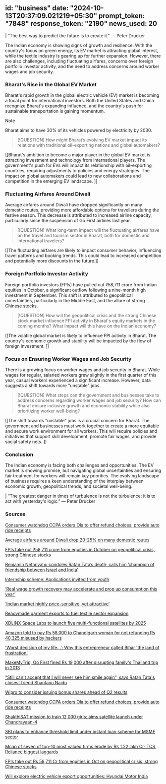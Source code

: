 
id: "business"
date: "2024-10-13T20:37:09.021219+05:30"
prompt_token: "7848"
response_token: "2190"
news_used: 20
------
| “The best way to predict the future is to create it.” — Peter Drucker

The Indian economy is showing signs of growth and resilience. With the country's focus on green energy, its EV market is attracting global interest, while the textile industry is gearing up for further expansion. However, there are also challenges, including fluctuating airfares, concerns over foreign portfolio investor activity, and the need to address concerns around worker wages and job security. 

### Bharat's Rise in the Global EV Market

Bharat's rapid growth in the global electric vehicle (EV) market is becoming a focal point for international investors. Both the United States and China recognize Bharat's expanding influence, and the country's push for sustainable transportation is gaining momentum.

> [!NOTE]
> Bharat aims to have 30% of its vehicles powered by electricity by 2030.

> [!QUESTION] 
> How might Bharat’s evolving EV market impact its relations with traditional oil-exporting nations and global automakers?

[[Bharat's ambition to become a major player in the global EV market is attracting investment and technology from international players.  The government's push for EVs will impact its relationship with oil-exporting countries, requiring adjustments to policies and energy strategies. The impact on global automakers could lead to new collaborations and competition in the emerging EV landscape. ]]

### Fluctuating Airfares Around Diwali

Average airfares around Diwali have dropped significantly on many domestic routes, providing more affordable options for travellers during the festive season. This decrease is attributed to increased airline capacity, particularly since the suspension of Go First airlines last year. 

> [!QUESTION] 
> What long-term impact will the fluctuating airfares have on the travel and tourism sector in Bharat, both for domestic and international travelers? 

[[The fluctuating airfares are likely to impact consumer behavior, influencing travel patterns and booking trends. This could lead to increased competition and potentially more discounts in the future.]]

### Foreign Portfolio Investor Activity

Foreign portfolio investors (FPIs) have pulled out ₹58,711 crore from Indian equities in October, a significant outflow following a nine-month high investment in September. This shift is attributed to geopolitical uncertainties, particularly in the Middle East, and the allure of strong Chinese stocks. 

> [!QUESTION]
> How will the geopolitical crisis and the strong Chinese stock market influence FPI activity in Bharat's equity markets in the coming months? What impact will this have on the Indian economy?

[[The volatile global market is likely to influence FPI activity in Bharat. The country's economic growth and stability will be impacted by the flow of foreign investment.  ]]

### Focus on Ensuring Worker Wages and Job Security 

There is a growing focus on worker wages and job security in Bharat. While wages for regular, salaried workers grew slightly in the first quarter of this year, casual workers experienced a significant increase. However, data suggests a shift towards more "unstable" jobs.

> [!QUESTION] 
> What steps can the government and businesses take to address concerns regarding worker wages and job security? How can Bharat ensure inclusive growth and economic stability while also prioritizing worker well-being?

[[The shift towards "unstable" jobs is a crucial concern for Bharat. The government and businesses must work together to create a more equitable and secure work environment for all workers. This will require policies and initiatives that support skill development, promote fair wages, and provide social safety nets.  ]]

### Conclusion 

The Indian economy is facing both challenges and opportunities. The EV market is showing promise, but navigating global uncertainties and ensuring fair treatment for workers will remain key priorities. The evolving landscape of business requires a keen understanding of the interplay between economic growth, geopolitical trends, and societal well-being.

| “The greatest danger in times of turbulence is not the turbulence; it is to act with yesterday's logic.” — Peter Drucker

### Sources

[Consumer watchdog CCPA orders Ola to offer refund choices, provide auto ride receipts](https://www.thehindu.com/business/Industry/consumer-watchdog-ccpa-orders-ola-to-offer-refund-choices-provide-auto-ride-receipts/article68749221.ece)

[Average airfares around Diwali drop 20-25% on many domestic routes](https://www.thehindu.com/business/Industry/average-airfares-around-diwali-drop-20-25-on-many-domestic-routes/article68748519.ece)

[FPIs take out ₹58,711 crore from equities in October on geopolitical crisis, strong Chinese stocks](https://www.thehindu.com/business/markets/fpis-take-out-58711-crore-from-equities-in-october-on-geopolitical-crisis-strong-chinese-stocks/article68748313.ece)

[Benjamin Netanyahu condoles Ratan Tata’s death; calls him ‘champion of friendship between Israel and India’](https://www.thehindu.com/news/international/israel-pm-netanyahu-condoles-ratan-tatas-death-calls-him-proud-son-of-india/article68748142.ece)

[Internship scheme: Applications invited from youth](https://www.thehindu.com/business/internship-scheme-applications-invited-from-youth/article68746688.ece)

[‘Real wage growth recovery may accelerate and prop up consumption this year’](https://www.thehindu.com/business/real-wage-growth-recovery-may-accelerate-and-prop-up-consumption-this-year/article68747067.ece)

[‘Indian market highly price-sensitive, yet attractive’](https://www.thehindu.com/business/indian-market-highly-price-sensitive-yet-attractive/article68747110.ece)

[Readymade garment exports to fuel textile sector expansion](https://www.thehindu.com/business/readymade-garment-exports-to-fuel-textile-sector-expansion/article68746594.ece)

[XDLINX Space Labs to launch five multi-functional satellites by 2025](https://www.thehindu.com/business/xdlinx-space-labs-to-launch-five-multi-functional-satellites-by-2025/article68746478.ece)

[Amazon told to pay Rs 58,000 to Chandigarh woman for not refunding Rs 40,325 misused by hackers](https://indianstartupnews.com/news/amazon-told-to-pay-rs-58000-to-chandigarh-woman-for-not-refunding-rs-40325-misused-by-hackers-7311376)

['Worst decision of my life...': Why this entrepreneur called Bihar 'the land of frustration'](https://indianstartupnews.com/news/worst-decision-of-my-life-why-this-entrepreneur-called-bihar-the-land-of-frustration-7310335)

[MakeMyTrip, Go First fined Rs 19,000 after disrupting family's Thailand trip in 2013](https://indianstartupnews.com/news/makemytrip-gofirst-fined-rs-19000-after-disrupting-family-thailand-trip-in-2013-7310229)

["Still can't accept that I will never see him smile again", says Ratan Tata's closest friend Shantanu Naidu](https://indianstartupnews.com/news/still-cant-accept-that-i-will-never-see-him-smile-again-ratan-tata-closest-friend-shantanu-naidu-7310061)

[Wipro to consider issuing bonus shares ahead of Q2 results](https://yourstory.com/enterprise-story/2024/10/wipro-consider-issuing-bonus-shares-ahead-q2-results)

[Consumer watchdog CCPA orders Ola to offer refund choices, provide auto ride receipts](https://yourstory.com/2024/10/consumer-watchdog-ccpa-orders-ola-to-offer-refund-choices)

[ShakthiSAT mission to train 12,000 girls; aims satellite launch under Chandrayaan-4](https://yourstory.com/herstory/2024/10/shakthisat-mission-to-train-12k-girls-space-kidz-startup-isro)

[SBI plans to enhance threshold limit under instant loan scheme for MSME sector](https://yourstory.com/2024/10/sbi-plans-to-enhance-threshold-limit-under-instant-msme-loans)

[Mcap of seven of top-10 most valued firms erode by Rs 1.22 lakh Cr; TCS, Reliance biggest laggards](https://yourstory.com/2024/10/mcap-of-seven-of-top-10-most-valued-firms-erode-by-122-lakh-cr)

[FPIs take out Rs 58,711 Cr from equities in Oct on geopolitical crisis, strong Chinese stocks](https://yourstory.com/2024/10/fpis-take-out-rs-58-711-cr-from-equities-oct-geopolitical-crisis)

[Will explore electric vehicle export opportunities: Hyundai Motor India](https://yourstory.com/enterprise-story/2024/10/will-explore-electric-vehicle-export-opportunities)

